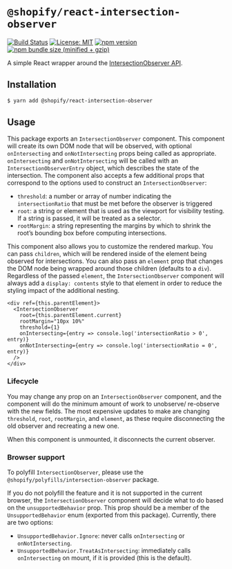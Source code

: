 # `@shopify/react-intersection-observer`

[![Build Status](https://travis-ci.org/Shopify/quilt.svg?branch=master)](https://travis-ci.org/Shopify/quilt)
[![License: MIT](https://img.shields.io/badge/License-MIT-green.svg)](LICENSE.md) [![npm version](https://badge.fury.io/js/%40shopify%2Freact-intersection-observer.svg)](https://badge.fury.io/js/%40shopify%2Freact-intersection-observer.svg) [![npm bundle size (minified + gzip)](https://img.shields.io/bundlephobia/minzip/@shopify/react-intersection-observer.svg)](https://img.shields.io/bundlephobia/minzip/@shopify/react-intersection-observer.svg)

A simple React wrapper around the [IntersectionObserver API](https://developer.mozilla.org/en-US/docs/Web/API/Intersection_Observer_API).

## Installation

```bash
$ yarn add @shopify/react-intersection-observer
```

## Usage

This package exports an `IntersectionObserver` component. This component will create its own DOM node that will be observed, with optional `onIntersecting` and `onNotIntersecting` props being called as appropriate. `onIntersecting` and `onNotIntersecting` will be called with an `IntersectionObserverEntry` object, which describes the state of the intersection. The component also accepts a few additional props that correspond to the options used to construct an `IntersectionObserver`:

- `threshold`: a number or array of number indicating the `intersectionRatio` that must be met before the observer is triggered
- `root`: a string or element that is used as the viewport for visibility testing. If a string is passed, it will be treated as a selector.
- `rootMargin`: a string representing the margins by which to shrink the root’s bounding box before computing intersections.

This component also allows you to customize the rendered markup. You can pass `children`, which will be rendered inside of the element being observed for intersections. You can also pass an `element` prop that changes the DOM node being wrapped around those children (defaults to a `div`). Regardless of the passed `element`, the `IntersectionObserver` component will always add a `display: contents` style to that element in order to reduce the styling impact of the additional nesting.

```tsx
<div ref={this.parentElement}>
  <IntersectionObserver
    root={this.parentElement.current}
    rootMargin="10px 10%"
    threshold={1}
    onIntersecting={entry => console.log('intersectionRatio > 0', entry)}
    onNotIntersecting={entry => console.log('intersectionRatio = 0', entry)}
  />
</div>
```

### Lifecycle

You may change any prop on an `IntersectionObserver` component, and the component will do the minimum amount of work to unobserve/ re-observe with the new fields. The most expensive updates to make are changing `threshold`, `root`, `rootMargin`, and `element`, as these require disconnecting the old observer and recreating a new one.

When this component is unmounted, it disconnects the current observer.

### Browser support

To polyfill `IntersectionObserver`, please use the `@shopify/polyfills/intersection-observer` package.

If you do not polyfill the feature and it is not supported in the current browser, the `IntersectionObserver` component will decide what to do based on the `unsupportedBehavior` prop. This prop should be a member of the `UnsupportedBehavior` enum (exported from this package). Currently, there are two options:

- `UnsupportedBehavior.Ignore`: never calls `onIntersecting` or `onNotIntersecting`.
- `UnsupportedBehavior.TreatAsIntersecting`: immediately calls `onIntersecting` on mount, if it is provided (this is the default).
